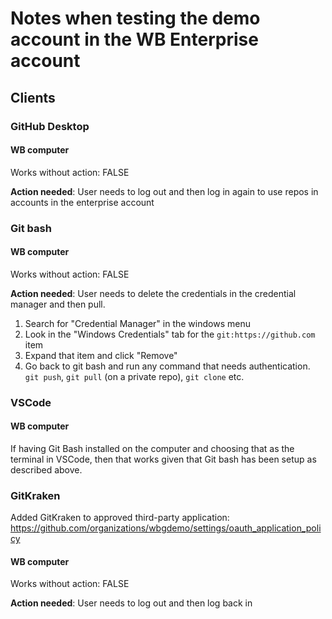 # Notes when testing the demo account in the WB Enterprise account

## Clients

### GitHub Desktop

#### WB computer

Works without action: FALSE

**Action needed**: User needs to log out and then log in again to use repos in accounts in the enterprise account


### Git bash

#### WB computer

Works without action: FALSE

**Action needed**: User needs to delete the credentials in the credential manager and then pull.

1. Search for "Credential Manager" in the windows menu
2. Look in the "Windows Credentials" tab for the `git:https://github.com` item
3. Expand that item and click "Remove"
4. Go back to git bash and run any command that needs authentication. `git push`, `git pull` (on a private repo), `git clone` etc.

### VSCode

#### WB computer
If having Git Bash installed on the computer and choosing that as the terminal in VSCode, then that works given that Git bash has been setup as described above.

### GitKraken

Added GitKraken to approved third-party application: https://github.com/organizations/wbgdemo/settings/oauth_application_policy

#### WB computer

Works without action: FALSE

**Action needed**: User needs to log out and then log back in
